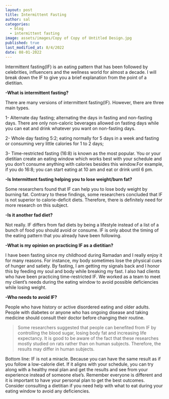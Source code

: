 ```yaml
---
layout: post
title: Intermittent Fasting
author: sal
categories:
  - blog
  - intermittent fasting
image: assets/images/Copy of Copy of Untitled Design.jpg
published: true
last_modified_at: 8/4/2022
date: 08-01-2022
---
```

Intermittent fasting(IF) is an eating pattern that has been followed by celebrities, influencers and the wellness world for almost a decade. I will break down the IF to give you a brief explanation from the point of a dietitian. 

**-What is intermittent fasting?**

There are many versions of intermittent fasting(IF). However, there are three main types.

1- Alternate day fasting; alternating the days in fasting and non-fasting days. There are only non-caloric beverages allowed on fasting days while you can eat and drink whatever you want on non-fasting days.

2- Whole day fasting 5:2; eating normally for 5 days in a week and fasting or consuming very little calories for 1 to 2 days; 

3- Time-restricted fasting (16:8) is known as the most popular. You or your dietitian create an eating window which works best with your schedule and you don’t consume anything with calories besides this window.For example, if you do 16:8; you can start eating at 10 am and eat or drink until 6 pm.

**-Is Intermittent fasting helping you to lose weight/burn fat?**

Some researchers found that IF can help you to lose body weight by burning fat.  Contrary to these findings, some researchers concluded that IF is not superior to calorie-deficit diets. Therefore, there is definitely need for more research on this subject. 

**-Is it another fad diet?**

Not really. IF differs from fad diets by being a lifestyle instead of a list of a bunch of food you should avoid or consume. IF is only about the timing of the eating pattern that you already have been following. 

**-What is my opinion on practicing IF as a dietitian?**

I have been fasting since my childhood during Ramadan and I really enjoy it for many reasons. For instance, my body sometimes lose the physical cues of hunger and satiety. By fasting, I am getting my signals back and I honor this by feeding my soul and body while breaking my fast. I also had clients who have been practicing time-restricted IF. We worked as a team to meet my client’s needs during the eating window to avoid possible deficiencies while losing weight. 

**-Who needs to avoid IF?**

People who have history or active disordered eating and older adults. People with diabetes or anyone who has ongoing disease and taking medicine should consult their doctor before changing their routine. 

> Some researchers suggested that people can benefited from IF by controlling the blood sugar, losing body fat and increasing life expectancy. It is good to be aware of the fact that these researches mostly studied on rats rather than on human subjects. Therefore, the results may differ in human subjects. 

Bottom line: IF is not a miracle. Because you can have the same result as if you follow a low-calorie diet. If it aligns with your schedule, you can try along with a healthy meal plan and get the results and see from your experience instead of someone else’s. Remember everyone is different and it is important to have your personal plan to get the best outcomes. Consider consulting a dietitian if you need help with what to eat during your eating window to avoid any deficiencies.
